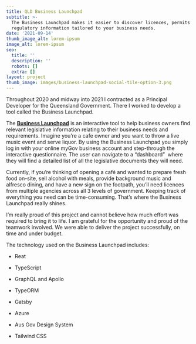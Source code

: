 ```yaml
---
title: QLD Business Launchpad
subtitle: >-
  The Business Launchpad makes it easier to discover licences, permits and
  regulatory information tailored to your business needs.
date: '2021-09-14'
thumb_image_alt: lorem-ipsum
image_alt: lorem-ipsum
seo:
  title: ''
  description: ''
  robots: []
  extra: []
layout: project
thumb_image: images/business-launchpad-social-tile-option-3.png
---
```

Throughout 2020 and midway into 2021 I contracted as a Principal Developer for the Queensland Government. There I worked to develop a tool called the Business Launchpad.

The [**Business Launchpad**](https://launchpad.business.qld.gov.au/) is an interactive tool to help business owners find relevant legislative information relating to their business needs and requirements. Imagine you’re a cafe owner and you want to throw a live music event and serve liquor. By using the Business Launchpad you simply log in with your online myGov business account and step-through the interactive questionnaire. The user can navigate to a “dashboard”  where they will find a detailed list of all the legislative documents they will need.

Currently, if you’re thinking of opening a café and wanted to prepare fresh food on-site, sell alcohol with meals, provide background music and alfresco dining, and have a new sign on the footpath, you’ll need licences from multiple agencies across all 3 levels of government. Keeping track of everything you need can be time-consuming. That’s where the Business Launchpad really shines.

I’m really proud of this project and cannot believe how much effort was required to bring it to life. I am grateful for the opportunity and proud of the teamwork involved. We were able to deliver the project successfully, on time and under budget.

The technology used on the Business Launchpad includes:

*   Reat

*   TypeScript

*   GraphQL and Apollo

*   TypeORM

*   Gatsby

*   Azure

*   Aus Gov Design System

*   Tailwind CSS

